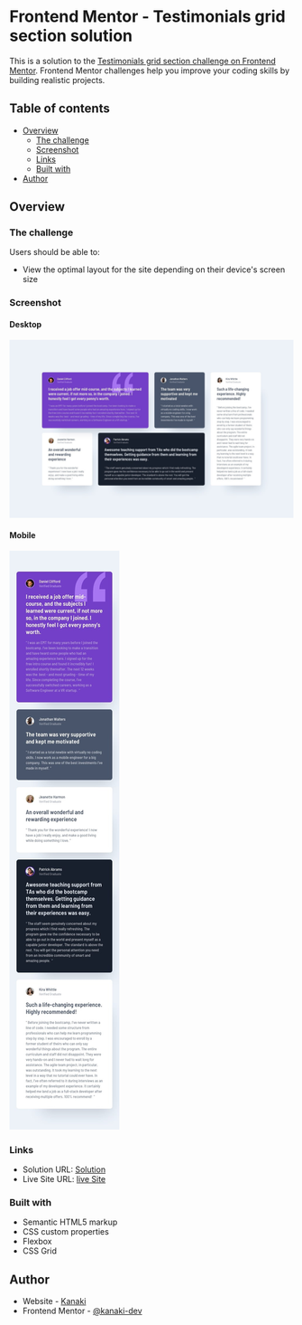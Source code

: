 # Frontend Mentor - Testimonials grid section solution

This is a solution to the [Testimonials grid section challenge on Frontend Mentor](https://www.frontendmentor.io/challenges/testimonials-grid-section-Nnw6J7Un7). Frontend Mentor challenges help you improve your coding skills by building realistic projects.

## Table of contents

- [Overview](#overview)
  - [The challenge](#the-challenge)
  - [Screenshot](#screenshot)
  - [Links](#links)
  - [Built with](#built-with)
- [Author](#author)

## Overview

### The challenge

Users should be able to:

- View the optimal layout for the site depending on their device's screen size

### Screenshot

#### Desktop

![](./design/desktop-design.jpg)

#### Mobile

![](./design/mobile-design.jpg)

### Links

- Solution URL: [Solution](https://github.com/kanaki-dev/Testimonials-grid-section-solution)
- Live Site URL: [live Site](https://kanaki-dev.github.io/Testimonials-grid-section-solution/)

### Built with

- Semantic HTML5 markup
- CSS custom properties
- Flexbox
- CSS Grid

## Author

- Website - [Kanaki](https://git.new/ankit)
- Frontend Mentor - [@kanaki-dev](https://www.frontendmentor.io/profile/kanaki-dev)
